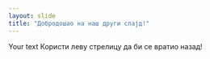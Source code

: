 ```yaml
---
layout: slide
title: "Добродошао на наш други слајд!"
---
```

Your text
Користи леву стрелицу да би се вратио назад!
